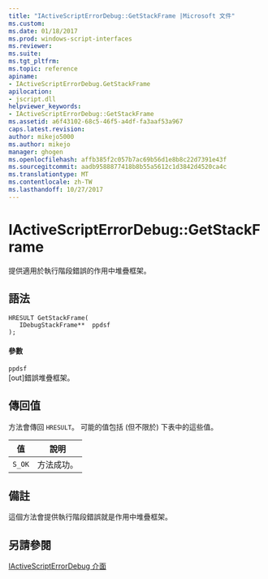```yaml
---
title: "IActiveScriptErrorDebug::GetStackFrame |Microsoft 文件"
ms.custom: 
ms.date: 01/18/2017
ms.prod: windows-script-interfaces
ms.reviewer: 
ms.suite: 
ms.tgt_pltfrm: 
ms.topic: reference
apiname:
- IActiveScriptErrorDebug.GetStackFrame
apilocation:
- jscript.dll
helpviewer_keywords:
- IActiveScriptErrorDebug::GetStackFrame
ms.assetid: a6f43102-68c5-46f5-a4df-fa3aaf53a967
caps.latest.revision: 
author: mikejo5000
ms.author: mikejo
manager: ghogen
ms.openlocfilehash: affb385f2c057b7ac69b56d1e8b8c22d7391e43f
ms.sourcegitcommit: aadb9588877418b8b55a5612c1d3842d4520ca4c
ms.translationtype: MT
ms.contentlocale: zh-TW
ms.lasthandoff: 10/27/2017
---
```

# <a name="iactivescripterrordebuggetstackframe"></a>IActiveScriptErrorDebug::GetStackFrame
提供適用於執行階段錯誤的作用中堆疊框架。  
  
## <a name="syntax"></a>語法  
  
```  
HRESULT GetStackFrame(  
   IDebugStackFrame**  ppdsf  
);  
```  
  
#### <a name="parameters"></a>參數  
 `ppdsf`  
 [out]錯誤堆疊框架。  
  
## <a name="return-value"></a>傳回值  
 方法會傳回 `HRESULT`。 可能的值包括 (但不限於) 下表中的這些值。  
  
|值|說明|  
|-----------|-----------------|  
|`S_OK`|方法成功。|  
  
## <a name="remarks"></a>備註  
 這個方法會提供執行階段錯誤就是作用中堆疊框架。  
  
## <a name="see-also"></a>另請參閱  
 [IActiveScriptErrorDebug 介面](../../winscript/reference/iactivescripterrordebug-interface.md)